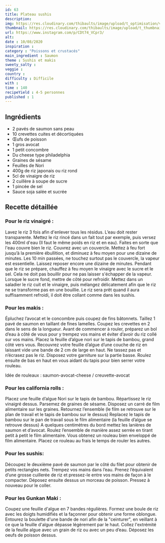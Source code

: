 ```yaml
---
id: 63
title: Plateau sushis
description: 
img: https://res.cloudinary.com/thibaults/image/upload/t_optimisation/v1600517484/Recipes/20200810_sushis.jpg
thumbnail: https://res.cloudinary.com/thibaults/image/upload/t_thumbnail_josie/v1600517484/Recipes/20200810_sushis.jpg
url: https://www.instagram.com/p/CDt74_VCpr3/
alt: 
date : 10/08/2020
inspiration :
category : "Poissons et crustacés"
main_ingredient : Saumon
theme : Sushis et makis
sweety_salty : 
veggie : 
country :
difficulty : Difficile
with : 
time : 140
recipeYield : 4-5 personnes
published : 1
---
```


## Ingrédients
 - 2 pavés de saumon sans peau
 - 10 crevettes cuites et décortiquées
 - Œufs de poisson
 - 1 gros avocat
 - 1 petit concombre
 - Du cheese type philadelphia
 - Graines de sésame
 - Feuilles de Nori
 - 400g de riz japonais ou riz rond
 - 5cl de vinaigre de riz
 - 2 cuillère à soupe de sucre
 - 1 pincée de sel
 - Sauce soja salée et sucrée


## Recette détaillée
### Pour le riz vinaigré :
Lavez le riz 3 fois afin d'enlever tous les résidus. L’eau doit rester transparente.
Mettez le riz rincé dans un fait tout par exemple, puis versez les 400ml d'eau (Il faut le même poids en riz et en eau). Faites en sorte que l'eau couvre bien le riz. Couvrez avec un couvercle. Mettez à feu fort jusqu’à la première ébullition, et diminuez à feu moyen pour une dizaine de minutes. Les 10 min passées, ne touchez surtout pas le couvercle, la vapeur est essentielle. Laissez reposer encore une dizaine de minutes. Pendant que le riz se prépare, chauffez à feu moyen le vinaigre avec le sucre et le sel. Cela ne doit pas bouillir pour ne pas laisser s'échapper de la vapeur. Lorsque le sucre fond, mettre de côté pour refroidir. Mettez dans un saladier le riz cuit et le vinaigre, puis mélangez délicatement afin que le riz ne se transforme pas en une bouillie. Le riz sera prêt quand il aura suffisamment refroidi, il doit être collant comme dans les sushis.

### Pour les makis :
Épluchez l’avocat et le concombre puis coupez de fins bâtonnets. Taillez 1 pavé de saumon en taillant de fines lamelles. Coupez les crevettes en 2 dans le sens de la longueur. Avant de commencer à rouler, préparez un bol d’eau à côté de vous pour y trempez vos mains et éviter d’avoir du riz collé sur vos mains. Placez la feuille d’algue nori sur le tapis de bambou, grand côté vers vous. Recouvrez votre feuille d’algue d’une couche de riz en laissant vide une bande de 2 cm de large en haut. Ne tassez pas et n’écrasez pas le riz. Disposez votre garniture sur la partie basse. Roulez ensuite de bas en haut en vous aidant du tapis pour bien serrer votre rouleau.

Idée de rouleaux : saumon-avocat-cheese / creuvette-avocat

### Pour les california rolls :
Placez une feuille d’algue Nori sur le tapis de bambou. Répartissez le riz vinaigré dessus. Parsemez de graines de sésame. Disposez un carré de film alimentaire sur les graines. Retournez l’ensemble (le film se retrouve sur le plan de travail et le tapis de bambou sur le dessus) Replacez le tapis de bambou sur le pan de travail sous le film alimentaire (la feuille d’algue se retrouve dessus) A quelques centimètres du bord mettez les lanières de saumon et d’avocat. Roulez l’ensemble de manière assez serrée en tirant petit à petit le film alimentaire. Vous obtenez un rouleau bien enveloppé de film alimentaire. Placez ce rouleau au frais le temps de rouler les autres.

### Pour les sushis:
Découpez le deuxième pavé de saumon par le côté du filet pour obtenir de petits rectangles nets. Trempez vos mains dans l’eau. Prenez l’équivalent d’une grosse cuillerée de riz et pressez-le entre vos mains de façon à le compacter. Déposez ensuite dessus un morceau de poisson. Pressez à nouveau pour le coller.

### Pour les Gunkan Maki :
Coupez une feuille d'algue en 7 bandes régulières. Formez une boule de riz avec les doigts humidifiés et la façonner pour obtenir une forme oblongue. Entourez la boulette d'une bande de nori afin de la "ceinturer", en veillant à ce que la feuille d'algue dépasse légèrement par le haut. Collez l'extrémité de la feuille algue avec un grain de riz ou avec un peu d’eau. Déposez les oeufs de poisson dessus.